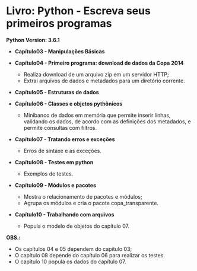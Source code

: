 # Livro: Python - Escreva seus primeiros programas


**Python Version: 3.6.1**

* **Capítulo03 - Manipulações Básicas**

* **Capítulo04 - Primeiro programa: download de dados da Copa 2014**
   * Realiza download de um arquivo zip em um servidor HTTP;
   * Extrai arquivos de dados e metadados para um diretório corrente.

* **Capítulo05 - Estruturas de dados**

* **Capítulo06 - Classes e objetos pythônicos**
   * Minibanco de dados em memória que permite inserir linhas, validando os dados, de acordo com as definições dos metadados, e permite consultas com filtros.

* **Capítulo07 - Tratando erros e exceções**
   * Erros de sintaxe e as exceções.
	
* **Capítulo08 - Testes em python**
   * Exemplos de testes.

* **Capítulo09 - Módulos e pacotes**
   * Mostra o relacionamento de pacotes e módulos;
   * Agrupa os módulos e cria o pacote copa_transparente.

* **Capítulo10 - Trabalhando com arquivos**
   * Popula o modelo de objetos do capítulo 07.

**OBS.:**
   * Os capítulos 04 e 05 dependem do capítulo 03;
   * O capítulo 08 depende do capítulo 06 para realizar os testes.
   * O capítulo 10 popula os dados do capítulo 07.
